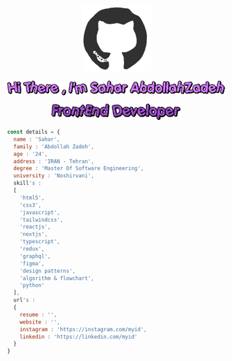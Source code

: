 <p align="center"><img src="https://github.com/AbdollahZadehDev/AbdollahZadehDev/blob/main/github.gif?raw=true" width="160px" /></p>
<p align="center"><img src="https://github.com/AbdollahZadehDev/AbdollahZadehDev/blob/main/title.gif?raw=true" width="600px" /></p>
<p align="center"><img src="https://github.com/AbdollahZadehDev/AbdollahZadehDev/blob/main/subtitle.gif?raw=true" width="300px" /></p>


```javascript
const details = {
  name : 'Sahar',
  family : 'Abdollah Zadeh',
  age : '24',
  address : 'IRAN - Tehran',
  degree : 'Master Of Software Engineering',
  university : 'Noshirvani',
  skill's :
  [
    'html5',
    'css3',
    'javascript',
    'tailwindcss',
    'reactjs',
    'nextjs',
    'typescript',
    'redux',
    'graphql',
    'figma',
    'design patterns',
    'algorithm & flowchart',
    'python'
  ],
  url's :
  {
    resume : '',
    website : '',
    instagram : 'https://instagram.com/myid',
    linkedin : 'https://linkedin.com/myid'
  }
}
```
